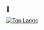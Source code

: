 :wave:

[![Top Langs](https://github-readme-stats.vercel.app/api/top-langs/?username=aboutroots&layout=compact&show_icons=true&theme=vue)](https://github.com/anuraghazra/github-readme-stats)


